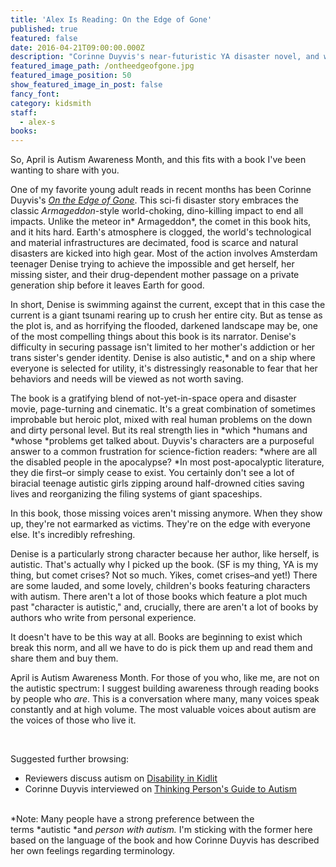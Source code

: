 ```yaml
---
title: 'Alex Is Reading: On the Edge of Gone'
published: true
featured: false
date: 2016-04-21T09:00:00.000Z
description: "Corinne Duyvis's near-futuristic YA disaster novel, and where to find young autistic writers speaking for themselves."
featured_image_path: /ontheedgeofgone.jpg
featured_image_position: 50
show_featured_image_in_post: false
fancy_font:
category: kidsmith
staff:
  - alex-s
books:
---
```



So, April is Autism Awareness Month, and this fits with a book I've been wanting to share with you.

One of my favorite young adult reads in recent months has been Corinne Duyvis's&nbsp;[*On the Edge of Gone*](http://www.brooklinebooksmith-shop.com/book/9781419719035). This sci-fi disaster story embraces the classic&nbsp;*Armageddon*-style world-choking, dino-killing impact to end all impacts. Unlike the meteor in*&nbsp;Armageddon*, the comet in this book hits, and it hits hard. Earth's atmosphere is clogged, the world's technological and material infrastructures are decimated, food is scarce and natural disasters are kicked into high gear. Most of the action involves Amsterdam teenager Denise trying to achieve the impossible and get herself, her missing sister, and their drug-dependent mother passage on a private generation ship before it leaves Earth for good.

In short, Denise is swimming against the current, except that in this case the current is a giant tsunami rearing up to crush her entire city. But as tense as the plot is, and as horrifying the flooded, darkened landscape may be, one of the most compelling things about this book is its narrator. Denise's difficulty in securing passage isn't limited to her mother's addiction or her trans sister's gender identity. Denise is also autistic,\* and on a ship where everyone is selected for utility, it's distressingly reasonable to fear that her behaviors and needs will be viewed as not worth saving.&nbsp;

The book is a gratifying blend of not-yet-in-space opera and disaster movie, page-turning and cinematic. It's a great combination of sometimes improbable but heroic plot, mixed with real human problems on the down and dirty personal level. But its real strength lies in&nbsp;*which&nbsp;*humans and *whose&nbsp;*problems get talked about. Duyvis's characters are a purposeful answer to a common frustration for science-fiction readers:&nbsp;*where are all the disabled people in the apocalypse?&nbsp;*In most post-apocalyptic literature, they die first–or simply cease to exist. You certainly don't see a lot of biracial teenage autistic girls zipping around half-drowned cities saving lives and reorganizing the filing systems of giant spaceships.

In this book, those missing voices aren't missing anymore. When they show up, they're not earmarked as victims. They're on the edge with everyone else. It's incredibly refreshing.&nbsp;

Denise is a particularly strong character because her author, like herself, is autistic. That's actually why I picked up the book. (SF is my thing, YA is my thing, but comet crises? Not so much. Yikes, comet crises–and yet!) There are some lauded, and some lovely, children's books featuring characters with autism. There aren't a lot of those books which feature a plot much past "character is autistic," and, crucially, there are aren't a lot of books by authors who write from personal experience.&nbsp;

It doesn't have to be this way at all. Books are beginning to exist which break this norm, and all we have to do is pick them up and read them and share them and buy them.

April is Autism Awareness Month. For those of you who, like me, are not on the autistic spectrum: I suggest building awareness through reading books by people who *are*. This is a conversation where many, many voices speak constantly and at high volume. The most valuable voices about autism are the voices of those who live it.

&nbsp;

Suggested further browsing:&nbsp;

* Reviewers discuss autism on&nbsp;[Disability in Kidlit](http://disabilityinkidlit.com/disability/autism/)
* Corinne Duyvis interviewed on [Thinking Person's Guide to Autism](http://www.thinkingautismguide.com/2016/04/on-edge-of-gone-corinne-duyvis-on-post.html)


<br>\*Note: Many people have a strong preference between the terms&nbsp;*autistic&nbsp;*and&nbsp;*person with autism.*&nbsp;I'm sticking with the former here based on the language of the book and how Corinne Duyvis has described her own feelings regarding terminology.
